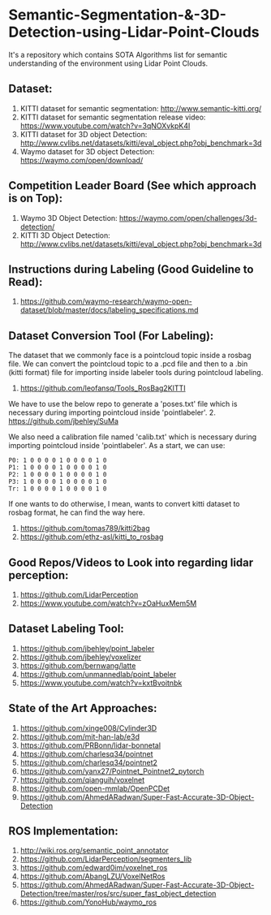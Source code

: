 # Semantic-Segmentation-&-3D-Detection-using-Lidar-Point-Clouds
It's a repository which contains SOTA Algorithms list for semantic understanding of the environment using Lidar Point Clouds.

## Dataset:
1. KITTI dataset for semantic segmentation: http://www.semantic-kitti.org/
2. KITTI dataset for semantic segmentation release video: https://www.youtube.com/watch?v=3qNOXvkpK4I
3. KITTI dataset for 3D object Detection: http://www.cvlibs.net/datasets/kitti/eval_object.php?obj_benchmark=3d
4. Waymo dataset for 3D object Detection: https://waymo.com/open/download/

## Competition Leader Board (See which approach is on Top):
1. Waymo 3D Object Detection: https://waymo.com/open/challenges/3d-detection/
2. KITTI 3D Object Detection: http://www.cvlibs.net/datasets/kitti/eval_object.php?obj_benchmark=3d

## Instructions during Labeling (Good Guideline to Read):
1. https://github.com/waymo-research/waymo-open-dataset/blob/master/docs/labeling_specifications.md

## Dataset Conversion Tool (For Labeling):
The dataset that we commonly face is a pointcloud topic inside a rosbag file. We can convert the pointcloud topic to a .pcd file and then to a .bin (kitti format) file for importing inside labeler tools during pointcloud labeling.
1. https://github.com/leofansq/Tools_RosBag2KITTI

We have to use the below repo to generate a 'poses.txt' file which is necessary during importing pointcloud inside 'pointlabeler'.
2. https://github.com/jbehley/SuMa

We also need a calibration file named 'calib.txt' which is necessary during importing pointcloud inside 'pointlabeler'. As a start, we can use:
```
P0: 1 0 0 0 0 1 0 0 0 0 1 0
P1: 1 0 0 0 0 1 0 0 0 0 1 0
P2: 1 0 0 0 0 1 0 0 0 0 1 0
P3: 1 0 0 0 0 1 0 0 0 0 1 0
Tr: 1 0 0 0 0 1 0 0 0 0 1 0
```

If one wants to do otherwise, I mean, wants to convert kitti dataset to rosbag format, he can find the way here.
1. https://github.com/tomas789/kitti2bag
2. https://github.com/ethz-asl/kitti_to_rosbag

## Good Repos/Videos to Look into regarding lidar perception:
1. https://github.com/LidarPerception
2. https://www.youtube.com/watch?v=zOaHuxMem5M

## Dataset Labeling Tool:
1. https://github.com/jbehley/point_labeler
2. https://github.com/jbehley/voxelizer
3. https://github.com/bernwang/latte
4. https://github.com/unmannedlab/point_labeler
5. https://www.youtube.com/watch?v=kxtBvoitnbk

## State of the Art Approaches:
1. https://github.com/xinge008/Cylinder3D
2. https://github.com/mit-han-lab/e3d
3. https://github.com/PRBonn/lidar-bonnetal
4. https://github.com/charlesq34/pointnet
5. https://github.com/charlesq34/pointnet2
6. https://github.com/yanx27/Pointnet_Pointnet2_pytorch
7. https://github.com/qianguih/voxelnet
8. https://github.com/open-mmlab/OpenPCDet
9. https://github.com/AhmedARadwan/Super-Fast-Accurate-3D-Object-Detection
## ROS Implementation:
1. http://wiki.ros.org/semantic_point_annotator
2. https://github.com/LidarPerception/segmenters_lib
3. https://github.com/edward0im/voxelnet_ros
4. https://github.com/AbangLZU/VoxelNetRos
5. https://github.com/AhmedARadwan/Super-Fast-Accurate-3D-Object-Detection/tree/master/ros/src/super_fast_object_detection
6. https://github.com/YonoHub/waymo_ros
